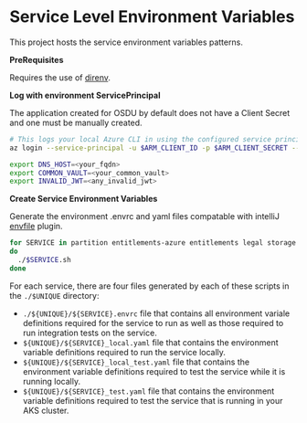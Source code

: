 # Service Level Environment Variables

This project hosts the service environment variables patterns.

__PreRequisites__

Requires the use of [direnv](https://direnv.net/).

__Log with environment ServicePrincipal__

The application created for OSDU by default does not have a Client Secret and one must be manually created.

```bash
# This logs your local Azure CLI in using the configured service principal.
az login --service-principal -u $ARM_CLIENT_ID -p $ARM_CLIENT_SECRET --tenant $ARM_TENANT_ID

export DNS_HOST=<your_fqdn>
export COMMON_VAULT=<your_common_vault>
export INVALID_JWT=<any_invalid_jwt>
```

__Create Service Environment Variables__

Generate the environment .envrc and yaml files compatable with intelliJ [envfile](https://plugins.jetbrains.com/plugin/7861-envfile) plugin.

```bash
for SERVICE in partition entitlements-azure entitlements legal storage indexer-service search-service delivery file unit crs-catalog register notification;
do
  ./$SERVICE.sh
done
```

For each service, there are four files generated by each of these scripts in the `./$UNIQUE` directory:
* `./${UNIQUE}/${SERVICE}.envrc` file that contains all environment variale definitions required for the service to run as well as those required to run integration tests on the service.
* `${UNIQUE}/${SERVICE}_local.yaml` file that contains the environment variable definitions required to run the service locally.
* `${UNIQUE}/${SERVICE}_local_test.yaml` file that contains the environment variable definitions required to test the service while it is running locally.
* `${UNIQUE}/${SERVICE}_test.yaml` file that contains the environment variable definitions required to test the service that is running in your AKS cluster.
